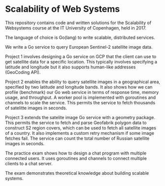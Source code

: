 # Scalability of Web Systems

This repository contains code and written solutions for the Scalability of Websystems course at the IT University of Copenhagen, held in 2017.

The language of choice is Go(lang) to write scalable, distributed services.

We write a Go service to query European Sentinel-2 satellite image data.

Project 1 involves designing a Go service on GCP that the client can use to get satellite data for a specific location. This typically involves specifying a latitude and longitude but it also supports human-like addresses (GeoCoding API).

Project 2 enables the ability to query satellite images in a geographical area, specified by two latitude and longitude bands. It also shows how we can profile (benchmark) our Go web service in terms of response time, memory usage, and throughput. A worker pool is implemented with goroutines and channels to scale the service. This permits the service to fetch thousands of satelitte images in seconds.

Project 3 extends the satelite image Go service with a geometry package. This permits the service to fetch and parse Geofabrik polygon data to construct S2 region covers, which can be used to fetch all satellite images of a country. It also implements a custom retry mechanism if some image fetches fail. The service can count the total number of Russian satellite images in seconds. 

The practice exam shows how to design a chat program with multiple connected users. It uses goroutines and channels to connect multiple clients to a chat server.

The exam demonstrates theoretical knowledge about building scalable systems.  
